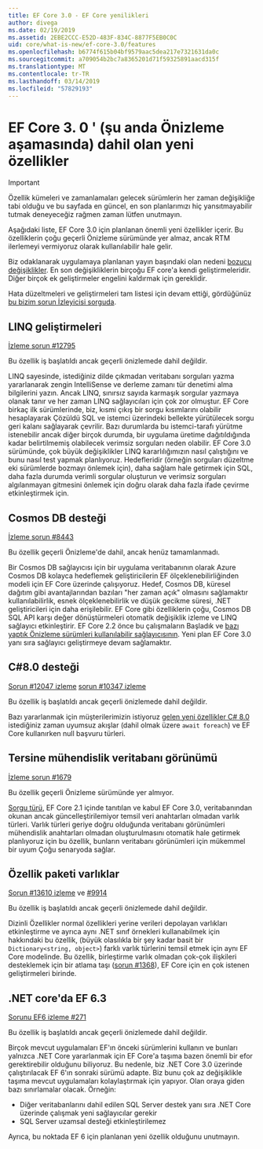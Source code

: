 ```yaml
---
title: EF Core 3.0 - EF Core yenilikleri
author: divega
ms.date: 02/19/2019
ms.assetid: 2EBE2CCC-E52D-483F-834C-8877F5EB0C0C
uid: core/what-is-new/ef-core-3.0/features
ms.openlocfilehash: b6774f615b04bf9579aac5dea217e7321631da0c
ms.sourcegitcommit: a709054b2bc7a8365201d71f59325891aacd315f
ms.translationtype: MT
ms.contentlocale: tr-TR
ms.lasthandoff: 03/14/2019
ms.locfileid: "57829193"
---
```

# <a name="new-features-included-in-ef-core-30-currently-in-preview"></a>EF Core 3. 0 ' (şu anda Önizleme aşamasında) dahil olan yeni özellikler

> [!IMPORTANT]
> Özellik kümeleri ve zamanlamaları gelecek sürümlerin her zaman değişikliğe tabi olduğu ve bu sayfada en güncel, en son planlarımızı hiç yansıtmayabilir tutmak deneyeceğiz rağmen zaman lütfen unutmayın.

Aşağıdaki liste, EF Core 3.0 için planlanan önemli yeni özellikler içerir.
Bu özelliklerin çoğu geçerli Önizleme sürümünde yer almaz, ancak RTM ilerlemeyi vermiyoruz olarak kullanılabilir hale gelir.

Biz odaklanarak uygulamaya planlanan yayın başındaki olan nedeni [bozucu değişiklikler](xref:core/what-is-new/ef-core-3.0/breaking-changes).
En son değişikliklerin birçoğu EF core'a kendi geliştirmeleridir.
Diğer birçok ek geliştirmeler engelini kaldırmak için gereklidir. 

Hata düzeltmeleri ve geliştirmeleri tam listesi için devam ettiği, gördüğünüz [bu bizim sorun İzleyicisi sorguda](https://github.com/aspnet/EntityFrameworkCore/issues?q=is%3Aopen+is%3Aissue+milestone%3A3.0.0+sort%3Areactions-%2B1-desc).

## <a name="linq-improvements"></a>LINQ geliştirmeleri 

[İzleme sorun #12795](https://github.com/aspnet/EntityFrameworkCore/issues/12795)

Bu özellik iş başlatıldı ancak geçerli önizlemede dahil değildir.

LINQ sayesinde, istediğiniz dilde çıkmadan veritabanı sorguları yazma yararlanarak zengin IntelliSense ve derleme zamanı tür denetimi alma bilgilerini yazın.
Ancak LINQ, sınırsız sayıda karmaşık sorgular yazmaya olanak tanır ve her zaman LINQ sağlayıcıları için çok zor olmuştur.
EF Core birkaç ilk sürümlerinde, biz, kısmi çıkış bir sorgu kısımlarını olabilir hesaplayarak Çözüldü SQL ve istemci üzerindeki bellekte yürütülecek sorgu geri kalanı sağlayarak çevrilir.
Bazı durumlarda bu istemci-tarafı yürütme istenebilir ancak diğer birçok durumda, bir uygulama üretime dağıtıldığında kadar belirtilmemiş olabilecek verimsiz sorguları neden olabilir.
EF Core 3.0 sürümünde, çok büyük değişiklikler LINQ kararlılığımızın nasıl çalıştığını ve bunu nasıl test yapmak planlıyoruz.
Hedefleridir (örneğin sorguları düzeltme eki sürümlerde bozmayı önlemek için), daha sağlam hale getirmek için SQL, daha fazla durumda verimli sorgular oluşturun ve verimsiz sorguları algılanmayan gitmesini önlemek için doğru olarak daha fazla ifade çevirme etkinleştirmek için.

## <a name="cosmos-db-support"></a>Cosmos DB desteği 

[İzleme sorun #8443](https://github.com/aspnet/EntityFrameworkCore/issues/8443)

Bu özellik geçerli Önizleme'de dahil, ancak henüz tamamlanmadı. 

Bir Cosmos DB sağlayıcısı için bir uygulama veritabanının olarak Azure Cosmos DB kolayca hedeflemek geliştiricilerin EF ölçeklenebilirliğinden modeli için EF Core üzerinde çalışıyoruz.
Hedef, Cosmos DB, küresel dağıtım gibi avantajlarından bazıları "her zaman açık" olmasını sağlamaktır kullanılabilirlik, esnek ölçeklenebilirlik ve düşük gecikme süresi, .NET geliştiricileri için daha erişilebilir.
EF Core gibi özelliklerin çoğu, Cosmos DB SQL API karşı değer dönüştürmeleri otomatik değişiklik izleme ve LINQ sağlayıcı etkinleştirir.
EF Core 2.2 önce bu çalışmaların Başladık ve [bazı yaptık Önizleme sürümleri kullanılabilir sağlayıcısının](https://blogs.msdn.microsoft.com/dotnet/2018/10/17/announcing-entity-framework-core-2-2-preview-3/).
Yeni plan EF Core 3.0 yanı sıra sağlayıcı geliştirmeye devam sağlamaktır. 

## <a name="c-80-support"></a>C#8.0 desteği

[Sorun #12047 izleme](https://github.com/aspnet/EntityFrameworkCore/issues/12047)
[sorun #10347 izleme](https://github.com/aspnet/EntityFrameworkCore/issues/10347)

Bu özellik iş başlatıldı ancak geçerli önizlemede dahil değildir.

Bazı yararlanmak için müşterilerimizin istiyoruz [gelen yeni özellikler C# 8.0](https://blogs.msdn.microsoft.com/dotnet/2018/11/12/building-c-8-0/) istediğiniz zaman uyumsuz akışlar (dahil olmak üzere `await foreach`) ve EF Core kullanırken null başvuru türleri.

## <a name="reverse-engineering-of-database-views"></a>Tersine mühendislik veritabanı görünümü

[İzleme sorun #1679](https://github.com/aspnet/EntityFrameworkCore/issues/1679)

Bu özellik geçerli Önizleme sürümünde yer almıyor.

[Sorgu türü](xref:core/modeling/query-types), EF Core 2.1 içinde tanıtılan ve kabul EF Core 3.0, veritabanından okunan ancak güncelleştirilemiyor temsil veri anahtarları olmadan varlık türleri.
Varlık türleri geriye doğru olduğunda veritabanı görünümleri mühendislik anahtarları olmadan oluşturulmasını otomatik hale getirmek planlıyoruz için bu özellik, bunların veritabanı görünümleri için mükemmel bir uyum Çoğu senaryoda sağlar.

## <a name="property-bag-entities"></a>Özellik paketi varlıklar 

[Sorun #13610 izleme](https://github.com/aspnet/EntityFrameworkCore/issues/13610) ve [#9914](https://github.com/aspnet/EntityFrameworkCore/issues/9914)

Bu özellik iş başlatıldı ancak geçerli önizlemede dahil değildir. 

Dizinli Özellikler normal özellikleri yerine verileri depolayan varlıkları etkinleştirme ve ayrıca aynı .NET sınıf örnekleri kullanabilmek için hakkındaki bu özellik, (büyük olasılıkla bir şey kadar basit bir `Dictionary<string, object>`) farklı varlık türlerini temsil etmek için aynı EF Core modelinde.
Bu özellik, birleştirme varlık olmadan çok-çok ilişkileri desteklemek için bir atlama taşı ([sorun #1368](https://github.com/aspnet/EntityFrameworkCore/issues/1368)), EF Core için en çok istenen geliştirmeleri birinde.

## <a name="ef-63-on-net-core"></a>.NET core'da EF 6.3 

[Sorunu EF6 izleme #271](https://github.com/aspnet/EntityFramework6/issues/271)

Bu özellik iş başlatıldı ancak geçerli önizlemede dahil değildir. 

Birçok mevcut uygulamaları EF'ın önceki sürümlerini kullanın ve bunları yalnızca .NET Core yararlanmak için EF Core'a taşıma bazen önemli bir efor gerektirebilir olduğunu biliyoruz.
Bu nedenle, biz .NET Core 3.0 üzerinde çalıştırılacak EF 6'ın sonraki sürümü adapte.
Biz bunu çok az değişiklikle taşıma mevcut uygulamaları kolaylaştırmak için yapıyor.
Olan oraya giden bazı sınırlamalar olacak. Örneğin:
- Diğer veritabanlarını dahil edilen SQL Server destek yanı sıra .NET Core üzerinde çalışmak yeni sağlayıcılar gerekir
- SQL Server uzamsal desteği etkinleştirilemez

Ayrıca, bu noktada EF 6 için planlanan yeni özellik olduğunu unutmayın.
